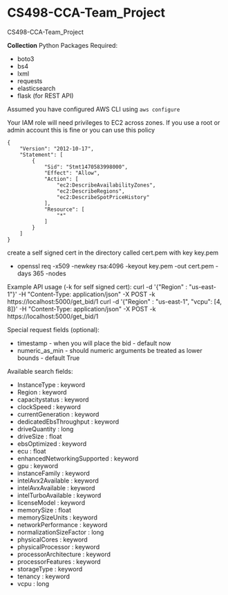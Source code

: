 # CS498-CCA-Team_Project
CS498-CCA-Team_Project


**Collection**
Python Packages Required:
 - boto3
 - bs4
 - lxml
 - requests
 - elasticsearch
 - flask (for REST API)

Assumed you have configured AWS CLI using 
`aws configure`

Your IAM role will need privileges to EC2 across zones.  If you use a root or admin account this is fine or you can use this policy
```
{
    "Version": "2012-10-17",
    "Statement": [
        {
            "Sid": "Stmt1470583998000",
            "Effect": "Allow",
            "Action": [
                "ec2:DescribeAvailabilityZones",
                "ec2:DescribeRegions",
                "ec2:DescribeSpotPriceHistory"
            ],
            "Resource": [
                "*"
            ]
        }
    ]
}
```

create a self signed cert in the directory called cert.pem with key key.pem
   - openssl req -x509 -newkey rsa:4096 -keyout key.pem -out cert.pem -days 365 -nodes

Example API usage (-k for self signed cert):
curl -d '{"Region" : "us-east-1"}' -H "Content-Type: application/json" -X POST -k https://localhost:5000/get_bid/1
curl -d '{"Region" : "us-east-1", "vcpu": [4, 8]}' -H "Content-Type: application/json" -X POST -k https://localhost:5000/get_bid/1

Special request fields (optional):
 - timestamp - when you will place the bid - default now
 - numeric_as_min - should numeric arguments be treated as lower bounds - default True

Available search fields:
 - InstanceType : keyword
 - Region : keyword
 - capacitystatus : keyword
 - clockSpeed : keyword
 - currentGeneration : keyword
 - dedicatedEbsThroughput : keyword
 - driveQuantity : long
 - driveSize : float
 - ebsOptimized : keyword
 - ecu : float
 - enhancedNetworkingSupported : keyword
 - gpu : keyword
 - instanceFamily : keyword
 - intelAvx2Available : keyword
 - intelAvxAvailable : keyword
 - intelTurboAvailable : keyword
 - licenseModel : keyword
 - memorySize : float
 - memorySizeUnits : keyword
 - networkPerformance : keyword
 - normalizationSizeFactor : long
 - physicalCores : keyword
 - physicalProcessor : keyword
 - processorArchitecture : keyword
 - processorFeatures : keyword
 - storageType : keyword
 - tenancy : keyword
 - vcpu : long

